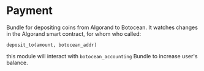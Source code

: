 # Payment
Bundle for depositing coins from Algorand to Botocean.
It watches changes in the Algorand smart contract, for whom who called:
```
deposit_to(amount, botocean_addr)
```
this module will interact with `botocean_accounting` Bundle to increase user's balance.